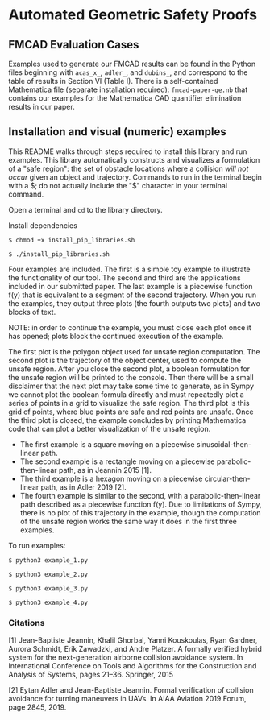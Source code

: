 # Automated Geometric Safety Proofs

## FMCAD Evaluation Cases

Examples used to generate our FMCAD results can be found in the Python files beginning with `acas_x_`, `adler_`, and `dubins_`, and correspond to the table of results in Section VI (Table I). There is a self-contained Mathematica file (separate installation required): `fmcad-paper-qe.nb` that contains our examples for the Mathematica CAD quantifier elimination results in our paper.

## Installation and visual (numeric) examples

This README walks through steps required to install this library and run examples. This library automatically constructs and visualizes a formulation of a "safe region": the set of obstacle locations where a collision *will not occur* given an object and trajectory. Commands to run in the terminal begin with a $; do not actually include the "$" character in your terminal command.

Open a terminal and `cd` to the library directory.

Install dependencies

`$ chmod +x install_pip_libraries.sh`

`$ ./install_pip_libraries.sh`

Four examples are included. The first is a simple toy example to illustrate the functionality of our tool. The second and third are the applications included in our submitted paper. The last example is a piecewise function f(y) that is equivalent to a segment of the second trajectory. When you run the examples, they output three plots (the fourth outputs two plots) and two blocks of text. 

NOTE: in order to continue the example, you must close each plot once it has opened; plots block the continued execution of the example.

The first plot is the polygon object used for unsafe region computation. The second plot is the trajectory of the object center, used to compute the unsafe region. After you close the second plot, a boolean formulation for the unsafe region will be printed to the console. Then there will be a small disclaimer that the next plot may take some time to generate, as in Sympy we cannot plot the boolean formula directly and must repeatedly plot a series of points in a grid to visualize the safe region. The third plot is this grid of points, where blue points are safe and red points are unsafe. Once the third plot is closed, the example concludes by printing Mathematica code that can plot a better visualization of the unsafe region. 

- The first example is a square moving on a piecewise sinusoidal-then-linear path.
- The second example is a rectangle moving on a piecewise parabolic-then-linear path, as in Jeannin 2015 [1].
- The third example is a hexagon moving on a piecewise circular-then-linear path, as in Adler 2019 [2].
- The fourth example is similar to the second, with a parabolic-then-linear path described as a piecewise function f(y). Due to limitations of Sympy, there is no plot of this trajectory in the example, though the computation of the unsafe region works the same way it does in the first three examples.

To run examples:

`$ python3 example_1.py`

`$ python3 example_2.py`

`$ python3 example_3.py`

`$ python3 example_4.py`


### Citations
[1] Jean-Baptiste Jeannin, Khalil Ghorbal, Yanni Kouskoulas, Ryan Gardner, Aurora Schmidt, Erik Zawadzki, and Andre Platzer. A formally verified hybrid system for the next-generation airborne collision avoidance system. In International Conference on Tools and Algorithms for the Construction and Analysis of Systems, pages 21–36. Springer, 2015

[2] Eytan Adler and Jean-Baptiste Jeannin. Formal verification of collision avoidance for turning maneuvers in UAVs. In AIAA Aviation 2019 Forum, page 2845, 2019.